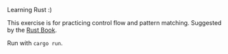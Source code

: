 Learning Rust :)

This exercise is for practicing control flow and pattern matching. Suggested by the [Rust Book](https://doc.rust-lang.org/book/ch03-05-control-flow.html). 

Run with `cargo run`.
